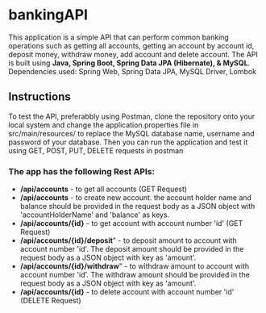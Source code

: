 # bankingAPI
This application is a simple API that can perform common banking operations such as getting all accounts, getting an account by account id, deposit money, withdraw money, add account and delete account.
The API is built using **Java, Spring Boot, Spring Data JPA (Hibernate), & MySQL**.
Dependencies used: Spring Web, Spring Data JPA, MySQL Driver, Lombok 

## Instructions
To test the API, preferabbly using Postman, clone the repository onto your local system and change the application.properties file in src/main/resources/ to replace the MySQL database name, username and password of your database.
Then you can run the application and test it using GET, POST, PUT, DELETE requests in postman

### The app has the following Rest APIs:
- **/api/accounts** - to get all accounts (GET Request)
- **/api/accounts** - to create new account. the account holder name and balance should be provided in the request body as a JSON object with 'accountHolderName' and 'balance' as keys.
- **/api/accounts/{id}** - to get account with account number 'id' (GET Request)
- **/api/accounts/{id}/deposit**" - to deposit amount to account with account number 'id'. The deposit amount should be provided in the request body as a JSON object with key as 'amount'.
- **/api/accounts/{id}/withdraw**" - to withdraw amount to account with account number 'id'. The withdraw amount should be provided in the request body as a JSON object with key as 'amount'.
- **/api/accounts/{id}** - to delete account with account number 'id' (DELETE Request)

